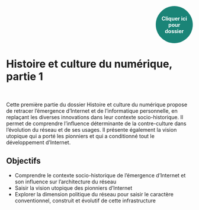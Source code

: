 <style>
.button {
  background-color: white;
  border: 1px solid;
  border-color: black;
  font-family:"Lato",sans-serif;
  font-weight:350;
  color: black!important;
  padding: 10px 10px;
  text-align: center;
  text-decoration: none;
  display: inline-block;
  font-size: 16px;
  margin: 4px 2px;
  cursor: pointer;
}
.button:hover {
  text-decoration:none;
  background-color: black; 
  color: white!important;
}
.round-button {
    display:block;
    width:100px;
    height:100px;
    line-height:17px;
    border:0px ;
    border-radius: 50%;
    color:#1A8477;
    text-align:center;
    text-decoration:none;
    display: table-cell;
    vertical-align: middle;
    background: #1A8477;
    box-shadow: 0 0 0px gray;
    font-size:14px;
    font-weight:bold;
    }

</style>

<div align="right"> 
    <a href="http://files.modulo-info.ch/enjeux-sociaux/histoire-culture/HistoireCultureNumerique_1.pdf" class="round-button">
         <font color=white id="demo">Cliquer ici pour <br>dossier</font>
    </a>
</div>

# Histoire et culture du numérique, partie 1

<br>

Cette première partie du dossier Histoire et culture du numérique propose de retracer l’émergence d’Internet et de l’informatique personnelle, en replaçant les diverses innovations dans leur contexte socio-historique. Il permet de comprendre l’influence déterminante de la contre-culture dans l’évolution du réseau et de ses usages. Il présente également la vision utopique qui a porté les pionniers et qui a conditionné tout le développement d’Internet. 


## Objectifs

* Comprendre le contexte socio-historique de l’émergence d’Internet et son influence sur l’architecture du réseau 
* Saisir la vision utopique des pionniers d’Internet
* Explorer la dimension politique du réseau pour saisir le caractère conventionnel, construit et évolutif de cette infrastructure 
